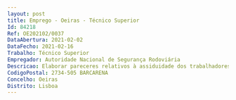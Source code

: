 ```yaml
--- 
layout: post
title: Emprego - Oeiras - Técnico Superior
Id: 84218
Ref: OE202102/0037
DataAbertura: 2021-02-02
DataFecho: 2021-02-16
Trabalho: Técnico Superior
Empregador: Autoridade Nacional de Segurança Rodoviária
Descricao: Elaborar pareceres relativos à assiduidade dos trabalhadores da ANSR (férias, faltas, ausências, baixas médicas, dispensas, etc.) e, designadamente, pedidos de concessão do Estatuto do Trabalhador Estudante, jornadas contínuas e licenças sem vencimento Desenvolver todo o processo no âmbito dos procedimentos concursais da ANSR, e estabelece os contactos com os candidatos envolvidos  Assegurar todas as tarefas relacionadas com a tramitação dos procedimentos de Mobilidade Geral de trabalhadores em funções públicas Centralizar, acompanhar e monitorizar o processo integrado de gestão e avaliação do desempenho da ANSR (SIADAP 2 e 3), conforme definido na Lei n.º 66 B 2007, de 28 de dezembro Definir, monitorizar e reportar superiormente indicadores de gestão de recursos humanos Proceder à emissão de pareceres técnico jurídicos no âmbito da gestão dos recursos humanos da ANSR Estudar, pesquisa e acompanha a legislação laboral do sector público e produz relatórios com informação pertinente para a gestão dos recursos humanos da ANSR Elaborar e assegurar a gestão do Mapa de Pessoal da ANSR e propõe superiormente as alterações necessárias Enviar o Mapa de Pessoal à SGMAI no âmbito da elaboração do Balanço Social da ANSR.
CodigoPostal: 2734-505 BARCARENA
Concelho: Oeiras
Distrito: Lisboa
--- 
```

